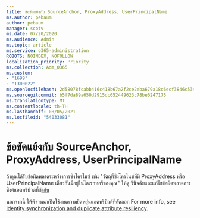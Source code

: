 ```yaml
---
title: ข้อขัดแย้งกับ SourceAnchor, ProxyAddress, UserPrincipalName
ms.author: pebaum
author: pebaum
manager: scotv
ms.date: 07/20/2020
ms.audience: Admin
ms.topic: article
ms.service: o365-administration
ROBOTS: NOINDEX, NOFOLLOW
localization_priority: Priority
ms.collection: Adm_O365
ms.custom:
- "1699"
- "1300022"
ms.openlocfilehash: 2d58078fcabb416c418b67a2f2ce2eba679a18c6ecf3846c534bde74188d7827
ms.sourcegitcommit: b5f7da89a650d2915dc652449623c78be6247175
ms.translationtype: MT
ms.contentlocale: th-TH
ms.lasthandoff: 08/05/2021
ms.locfileid: "54033081"
---
```

# <a name="conflicts-with-sourceanchor-proxyaddress-userprincipalname"></a>ข้อขัดแย้งกับ SourceAnchor, ProxyAddress, UserPrincipalName

ถ้าคุณได้รับข้อผิดพลาดระหว่างการซิงโครไนซ์ เช่น "วัตถุที่ซิงโครไนซ์ที่มี ProxyAddress หรือ UserPrincipalName เดียวกันมีอยู่ในไดเรกทอรีของคุณ" ให้ดู วินิจฉัยและแก้ไขข้อผิดพลาดการซิงค์แอตทริบิวต์ที่ซ้[ากัน](https://docs.microsoft.com/azure/active-directory/hybrid/how-to-connect-health-diagnose-sync-errors)

นอกจากนี้ ให้พิจารณาเปิดใช้งานความยืดหยุ่นแอตทริบิวต์ที่คัดลอก For more info, see [Identity synchronization and duplicate attribute resiliency](https://aka.ms/duplicateattributeresiliency).